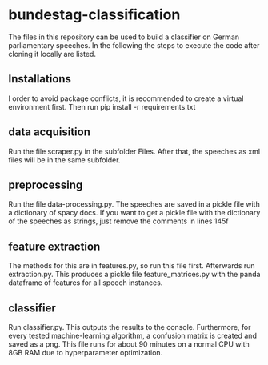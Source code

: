 # bundestag-classification

The files in this repository can be used to build a classifier on German parliamentary speeches. In the following the steps to execute the code after cloning it locally are listed.

## Installations
I order to avoid package conflicts, it is recommended to create a virtual environment first.
Then run pip install -r requirements.txt
 
## data acquisition 
Run the file scraper.py in the subfolder Files. After that, the speeches as xml files will be in the same subfolder.

## preprocessing
Run the file data-processing.py. The speeches are saved in a pickle file with a dictionary of spacy docs. If you want to get a pickle file with the dictionary of the speeches as strings, just remove the comments in lines 145f

## feature extraction
The methods for this are in features.py, so run this file first. Afterwards run extraction.py. This produces a pickle file feature_matrices.py with the panda dataframe of features for all speech instances.

## classifier
Run classifier.py. This outputs the results to the console. Furthermore, for every tested machine-learning algorithm, a confusion matrix is created and saved as a png. This file runs for about 90 minutes on a normal CPU with 8GB RAM due to hyperparameter optimization.
